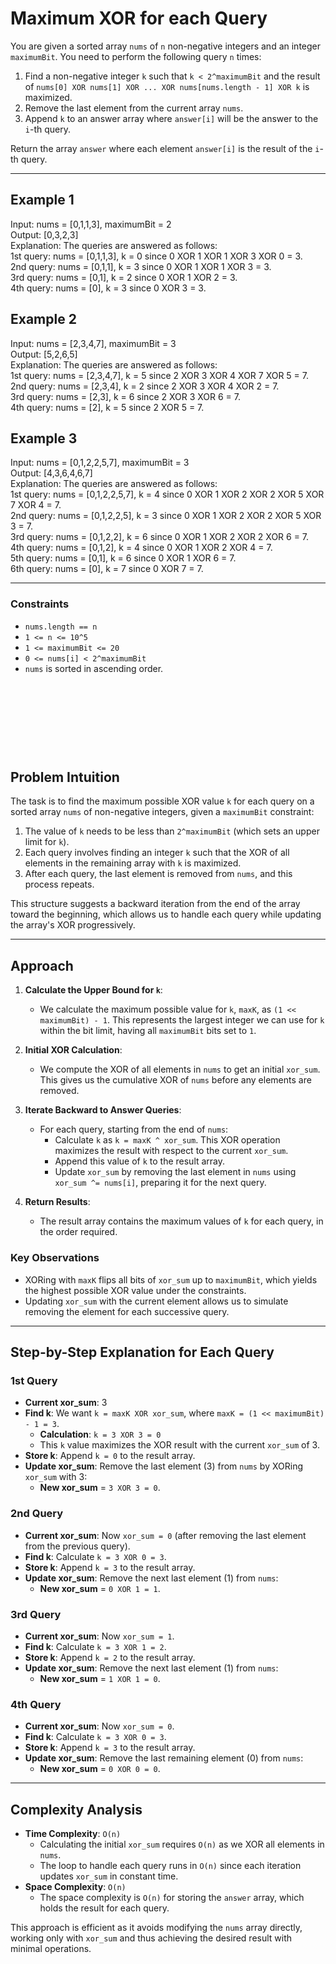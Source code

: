 # Maximum XOR for each Query 

You are given a sorted array `nums` of `n` non-negative integers and an integer `maximumBit`. You need to perform the following query `n` times:

1. Find a non-negative integer `k` such that `k < 2^maximumBit` and the result of `nums[0] XOR nums[1] XOR ... XOR nums[nums.length - 1] XOR k` is maximized.
2. Remove the last element from the current array `nums`.
3. Append `k` to an answer array where `answer[i]` will be the answer to the `i`-th query.

Return the array `answer` where each element `answer[i]` is the result of the `i`-th query.

---

## Example 1
Input: nums = [0,1,1,3], maximumBit = 2  
Output: [0,3,2,3]  
Explanation: The queries are answered as follows:  
1st query: nums = [0,1,1,3], k = 0 since 0 XOR 1 XOR 1 XOR 3 XOR 0 = 3.  
2nd query: nums = [0,1,1], k = 3 since 0 XOR 1 XOR 1 XOR 3 = 3.  
3rd query: nums = [0,1], k = 2 since 0 XOR 1 XOR 2 = 3.  
4th query: nums = [0], k = 3 since 0 XOR 3 = 3.  

## Example 2
Input: nums = [2,3,4,7], maximumBit = 3  
Output: [5,2,6,5]  
Explanation: The queries are answered as follows:  
1st query: nums = [2,3,4,7], k = 5 since 2 XOR 3 XOR 4 XOR 7 XOR 5 = 7.  
2nd query: nums = [2,3,4], k = 2 since 2 XOR 3 XOR 4 XOR 2 = 7.  
3rd query: nums = [2,3], k = 6 since 2 XOR 3 XOR 6 = 7.  
4th query: nums = [2], k = 5 since 2 XOR 5 = 7.  

## Example 3
Input: nums = [0,1,2,2,5,7], maximumBit = 3  
Output: [4,3,6,4,6,7]  
Explanation: The queries are answered as follows:  
1st query: nums = [0,1,2,2,5,7], k = 4 since 0 XOR 1 XOR 2 XOR 2 XOR 5 XOR 7 XOR 4 = 7.  
2nd query: nums = [0,1,2,2,5], k = 3 since 0 XOR 1 XOR 2 XOR 2 XOR 5 XOR 3 = 7.  
3rd query: nums = [0,1,2,2], k = 6 since 0 XOR 1 XOR 2 XOR 2 XOR 6 = 7.  
4th query: nums = [0,1,2], k = 4 since 0 XOR 1 XOR 2 XOR 4 = 7.  
5th query: nums = [0,1], k = 6 since 0 XOR 1 XOR 6 = 7.  
6th query: nums = [0], k = 7 since 0 XOR 7 = 7.  

---

### Constraints
- `nums.length == n`
- `1 <= n <= 10^5`
- `1 <= maximumBit <= 20`
- `0 <= nums[i] < 2^maximumBit`
- `nums` is sorted in ascending order.


&nbsp;

&nbsp;

&nbsp;

&nbsp;


## Problem Intuition
The task is to find the maximum possible XOR value `k` for each query on a sorted array `nums` of non-negative integers, given a `maximumBit` constraint:
1. The value of `k` needs to be less than `2^maximumBit` (which sets an upper limit for `k`).
2. Each query involves finding an integer `k` such that the XOR of all elements in the remaining array with `k` is maximized.
3. After each query, the last element is removed from `nums`, and this process repeats.

This structure suggests a backward iteration from the end of the array toward the beginning, which allows us to handle each query while updating the array's XOR progressively.

---

## Approach
1. **Calculate the Upper Bound for `k`**:
   - We calculate the maximum possible value for `k`, `maxK`, as `(1 << maximumBit) - 1`. This represents the largest integer we can use for `k` within the bit limit, having all `maximumBit` bits set to `1`.
   
2. **Initial XOR Calculation**:
   - We compute the XOR of all elements in `nums` to get an initial `xor_sum`. This gives us the cumulative XOR of `nums` before any elements are removed.

3. **Iterate Backward to Answer Queries**:
   - For each query, starting from the end of `nums`:
     - Calculate `k` as `k = maxK ^ xor_sum`. This XOR operation maximizes the result with respect to the current `xor_sum`.
     - Append this value of `k` to the result array.
     - Update `xor_sum` by removing the last element in `nums` using `xor_sum ^= nums[i]`, preparing it for the next query.

4. **Return Results**:
   - The result array contains the maximum values of `k` for each query, in the order required.

### Key Observations
- XORing with `maxK` flips all bits of `xor_sum` up to `maximumBit`, which yields the highest possible XOR value under the constraints.
- Updating `xor_sum` with the current element allows us to simulate removing the element for each successive query.

---

## Step-by-Step Explanation for Each Query

### 1st Query
- **Current xor_sum**: 3
- **Find k**: We want `k = maxK XOR xor_sum`, where `maxK = (1 << maximumBit) - 1 = 3`.
  - **Calculation**: `k = 3 XOR 3 = 0`
  - This `k` value maximizes the XOR result with the current `xor_sum` of 3.
- **Store k**: Append `k = 0` to the result array.
- **Update xor_sum**: Remove the last element (3) from `nums` by XORing `xor_sum` with 3:
  - **New xor_sum** = `3 XOR 3 = 0`.

### 2nd Query
- **Current xor_sum**: Now `xor_sum = 0` (after removing the last element from the previous query).
- **Find k**: Calculate `k = 3 XOR 0 = 3`.
- **Store k**: Append `k = 3` to the result array.
- **Update xor_sum**: Remove the next last element (1) from `nums`:
  - **New xor_sum** = `0 XOR 1 = 1`.

### 3rd Query
- **Current xor_sum**: Now `xor_sum = 1`.
- **Find k**: Calculate `k = 3 XOR 1 = 2`.
- **Store k**: Append `k = 2` to the result array.
- **Update xor_sum**: Remove the next last element (1) from `nums`:
  - **New xor_sum** = `1 XOR 1 = 0`.

### 4th Query
- **Current xor_sum**: Now `xor_sum = 0`.
- **Find k**: Calculate `k = 3 XOR 0 = 3`.
- **Store k**: Append `k = 3` to the result array.
- **Update xor_sum**: Remove the last remaining element (0) from `nums`:
  - **New xor_sum** = `0 XOR 0 = 0`.

---


## Complexity Analysis
- **Time Complexity**: `O(n)`
  - Calculating the initial `xor_sum` requires `O(n)` as we XOR all elements in `nums`.
  - The loop to handle each query runs in `O(n)` since each iteration updates `xor_sum` in constant time.
- **Space Complexity**: `O(n)`
  - The space complexity is `O(n)` for storing the `answer` array, which holds the result for each query.

This approach is efficient as it avoids modifying the `nums` array directly, working only with `xor_sum` and thus achieving the desired result with minimal operations.
